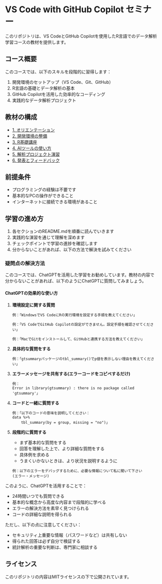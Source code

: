 # VS Code with GitHub Copilot セミナー

このリポジトリは、VS CodeとGitHub Copilotを使用したR言語でのデータ解析学習コースの教材を提供します。

## コース概要

このコースでは、以下のスキルを段階的に習得します：

1. 開発環境のセットアップ（VS Code、Git、GitHub）
2. R言語の基礎とデータ解析の基本
3. GitHub Copilotを活用した効率的なコーディング
4. 実践的なデータ解析プロジェクト

## 教材の構成

- [1. オリエンテーション](docs/01-orientation/README.md)
- [2. 開発環境の整備](docs/02-setup/README.md)
- [3. R基礎講座](docs/03-r-basics/README.md)
- [4. AIツールの使い方](docs/04-ai-tools/README.md)
- [5. 解析プロジェクト演習](docs/05-project/README.md)
- [6. 発表とフィードバック](docs/06-presentation/README.md)

## 前提条件

- プログラミングの経験は不要です
- 基本的なPCの操作ができること
- インターネットに接続できる環境があること

## 学習の進め方

1. 各セクションのREADME.mdを順番に読んでいきます
2. 実践的な演習を通じて理解を深めます
3. チェックポイントで学習の進捗を確認します
4. 分からないことがあれば、以下の方法で解決を試みてください

### 疑問点の解決方法

このコースでは、ChatGPTを活用した学習をお勧めしています。教材の内容で分からないことがあれば、以下のようにChatGPTに質問してみましょう。

#### ChatGPTの効果的な使い方

1. **環境設定に関する質問**
   ```
   例：「WindowsでVS CodeにRの実行環境を設定する手順を教えてください」
   ```
   ```
   例：「VS CodeでGitHub Copilotの設定ができません。設定手順を確認させてください」
   ```
   ```
   例：「MacでGitをインストールして、GitHubと連携する方法を教えてください」
   ```

2. **具体的な質問をする**
   ```
   例：「gtsummaryパッケージのtbl_summary()でp値を表示しない理由を教えてください」
   ```

3. **エラーメッセージを共有する(エラーコードをコピペするだけ)**
   ```
   例：
   Error in library(gtsummary) : there is no package called 'gtsummary'」
   ```

4. **コードと一緒に質問する**
   ```
   例：「以下のコードの意味を説明してください：
   data %>%
       tbl_summary(by = group, missing = "no")」
   ```

5. **段階的に質問する**
   - まず基本的な質問をする
   - 回答を理解した上で、より詳細な質問をする
   - 具体例を求める
   - うまくいかないときは、より状況を説明するように
   ```
   例：以下のエラーをデバッグするために、必要な情報について私に聞いて下さい
   (エラー・メッセージ)
   ```     

このように、ChatGPTを活用することで：
- 24時間いつでも質問できる
- 基本的な概念から高度な内容まで段階的に学べる
- エラーの解決方法を素早く見つけられる
- コードの詳細な説明を得られる

ただし、以下の点に注意してください：
- セキュリティ上重要な情報（パスワードなど）は共有しない
- 得られた回答は必ず自分で検証する
- 統計解析の重要な判断は、専門家に相談する

## ライセンス

このリポジトリの内容はMITライセンスの下で公開されています。
